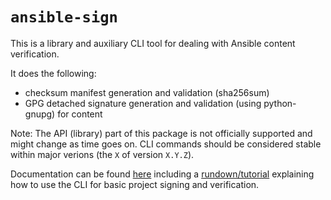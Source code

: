 # `ansible-sign`

This is a library and auxiliary CLI tool for dealing with Ansible content
verification.

It does the following:

- checksum manifest generation and validation (sha256sum)
- GPG detached signature generation and validation (using python-gnupg) for
  content

Note: The API (library) part of this package is not officially supported and
might change as time goes on. CLI commands should be considered stable within
major verions (the `X` of version `X.Y.Z`).

Documentation can be found [here](https://ansible.github.io/ansible-sign/)
including a
[rundown/tutorial](https://ansible.github.io/ansible-sign/rundown.html)
explaining how to use the CLI for basic project signing and verification.
